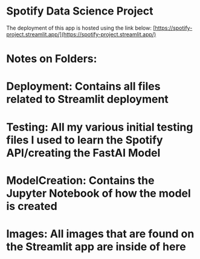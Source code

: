 # Spotify Data Science Project

The deployment of this app is hosted using the link below:
[https://spotify-project.streamlit.app/](https://spotify-project.streamlit.app/)

# Notes on Folders:

# Deployment: Contains all files related to Streamlit deployment
# Testing: All my various initial testing files I used to learn the Spotify API/creating the FastAI Model
# ModelCreation: Contains the Jupyter Notebook of how the model is created
# Images: All images that are found on the Streamlit app are inside of here
